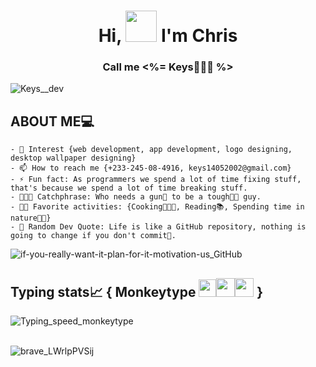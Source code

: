 <h1 align='center'>Hi, <span><img src='https://github.com/user-attachments/assets/1389dc35-c84f-41c3-ba79-145243752e59' width='50' height='50'/></span> I'm Chris</h1>
<h3 align='center'>Call me <%= <b>Keys👩🏽‍💻</b> %></h3>
  
![Keys__dev](https://github.com/user-attachments/assets/28b549de-88d1-4fea-9f28-3434851dddd5)
  
## ABOUT ME💻  
```
- 👀 Interest {web development, app development, logo designing, desktop wallpaper designing}
- 📫 How to reach me {+233-245-08-4916, keys14052002@gmail.com}
- ⚡ Fun fact: As programmers we spend a lot of time fixing stuff, that's because we spend a lot of time breaking stuff.
- 👨🏽‍💻 Catchphrase: Who needs a gun🔫 to be a tough💪🏽 guy.
- 🚶🏽 Favorite activities: {Cooking👩🏽‍🍳, Reading📚, Spending time in nature🌴🌳}
- 🚀 Random Dev Quote: Life is like a GitHub repository, nothing is going to change if you don't commit💍.
```

![if-you-really-want-it-plan-for-it-motivation-us_GitHub](https://github.com/user-attachments/assets/b22be540-471e-492b-9203-613dd4c77dcd)

<h2>Typing stats📈 { Monkeytype <span><img src='https://github.com/user-attachments/assets/10dc1589-ac59-4818-84a0-7a9a383eda08' with='28' height='28'/><img src='https://github.com/user-attachments/assets/ad6a0023-8691-4df2-bdcc-3c1df3c7ee01' with='30' height='30'/><img src='https://github.com/user-attachments/assets/e52ee40e-3797-404b-9dd8-d895e1a84b18' with='30' height='30'/><span> } </h2>

![Typing_speed_monkeytype](https://github.com/user-attachments/assets/45bfafe8-358d-416a-8281-0c27e3b434c0)

\
![brave_LWrlpPVSij](https://github.com/user-attachments/assets/fa31b2fe-625b-4d8a-88a4-9316de9edb05)









<!---
Keys02/Keys02 is a ✨ special ✨ repository because its `README.md` (this file) appears on your GitHub profile.
You can click the Preview link to take a look at your changes.
--->

